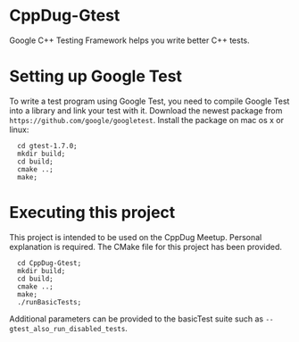 # CppDug-Gtest
Google C++ Testing Framework helps you write better C++ tests.

# Setting up Google Test #

To write a test program using Google Test, you need to compile Google
Test into a library and link your test with it. Download the newest package from `https://github.com/google/googletest`.
Install the package on mac os x or linux:
```
  cd gtest-1.7.0; 
  mkdir build;  
  cd build;  
  cmake ..;  
  make; 
```

# Executing this project #

This project is intended to be used on the CppDug Meetup. Personal explanation is required. The CMake file for this 
project has been provided.
```
  cd CppDug-Gtest; 
  mkdir build;  
  cd build;  
  cmake ..;  
  make; 
  ./runBasicTests;
```

Additional parameters can be provided to the basicTest suite such as `--gtest_also_run_disabled_tests`.